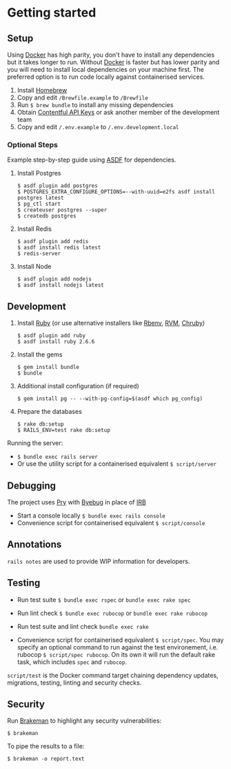 # Getting started

## Setup

Using [Docker](https://docs.docker.com/docker-for-mac/install) has high parity, you don't have to install any dependencies but it takes longer to run.
Without [Docker](https://docs.docker.com/docker-for-mac/install) is faster but has lower parity and you will need to install local dependencies on your machine first.
The preferred option is to run code locally against containerised services.

1. Install [Homebrew](https://brew.sh)
1. Copy and edit `/Brewfile.example` to `/Brewfile`
1. Run `$ brew bundle` to install any missing dependencies
1. Obtain [Contentful API Keys](https://app.contentful.com) or ask another member of the development team
1. Copy and edit `/.env.example` to `/.env.development.local`


### Optional Steps

Example step-by-step guide using [ASDF](https://asdf-vm.com) for dependencies.

1. Install Postgres
    ```
    $ asdf plugin add postgres
    $ POSTGRES_EXTRA_CONFIGURE_OPTIONS=--with-uuid=e2fs asdf install postgres latest
    $ pg_ctl start
    $ createuser postgres --super
    $ createdb postgres
    ```

1. Install Redis
    ```
    $ asdf plugin add redis
    $ asdf install redis latest
    $ redis-server
    ```

1. Install Node
    ```
    $ asdf plugin add nodejs
    $ asdf install nodejs latest
    ```


## Development

1. Install [Ruby](https://gds-way.cloudapps.digital/manuals/programming-languages/ruby.html#conventional-tooling) (or use alternative installers like [Rbenv](https://github.com/rbenv/rbenv), [RVM](https://github.com/rvm/rvm), [Chruby](https://github.com/postmodern/chruby))
    ```
    $ asdf plugin add ruby
    $ asdf install ruby 2.6.6
    ```

1. Install the gems
    ```
    $ gem install bundle
    $ bundle
    ```

1. Additional install configuration (if required)
    ```
    $ gem install pg -- --with-pg-config=$(asdf which pg_config)
    ```

1. Prepare the databases
    ```
    $ rake db:setup
    $ RAILS_ENV=test rake db:setup
    ```

Running the server:

- `$ bundle exec rails server`
- Or use the utility script for a containerised equivalent `$ script/server`

## Debugging

The project uses [Pry](https://github.com/pry/pry) with [Byebug](https://github.com/deivid-rodriguez/byebug) in place of [IRB](https://guides.rubyonrails.org/command_line.html#bin-rails-console)

- Start a console locally `$ bundle exec rails console`
- Convenience script for containerised equivalent `$ script/console`

## Annotations

`rails notes` are used to provide WIP information for developers.

## Testing

- Run test suite `$ bundle exec rspec` or `bundle exec rake spec`
- Run lint check `$ bundle exec rubocop` or `bundle exec rake rubocop`
- Run test suite and lint check `bundle exec rake`

- Convenience script for containerised equivalent `$ script/spec`. You may specify an optional command to run against the test environement, i.e. rubocop `$ script/spec rubocop`. On its own it will run the default rake task, which includes `spec` and `rubocop`.

`script/test` is the Docker command target chaining dependency updates, migrations, testing, linting and security checks.

## Security

Run [Brakeman](https://brakemanscanner.org/) to highlight any security vulnerabilities:
```
$ brakeman
```

To pipe the results to a file:
```
$ brakeman -o report.text
```
